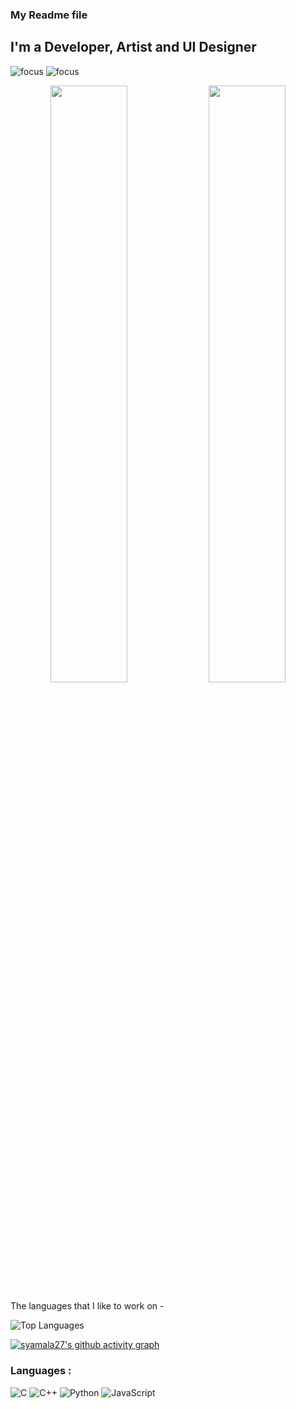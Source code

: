 ### My Readme file

## I'm a Developer, Artist and UI Designer

![focus](https://img.shields.io/badge/focus-FrontEnd-brightgreen)
![focus](https://img.shields.io/badge/focus-ML-brightgreen)


<p align="center">

<img width="49.5%" src="https://github-readme-stats.vercel.app/api?username=syamala27&show_icons=true&theme=blue" />
  <img width="49.5%" src="https://github-readme-streak-stats.herokuapp.com/?user=syamala27&theme=light" />
</p>



The languages that I like to work on -

![Top Languages](https://github-readme-stats.vercel.app/api/top-langs/?username=syamala27)

  
  
[![syamala27's github activity graph](https://activity-graph.herokuapp.com/graph?username=syamala27&theme=red)](https://github.com/syamala27/github-readme-activity-graph)


### Languages :

![C](https://img.shields.io/badge/C-00599C?style=flat-square&logo=c&logoColor=white)
![C++](https://img.shields.io/badge/-C++-00599C?style=flat-square&logo=c)
![Python](https://img.shields.io/badge/Python-FFD43B?style=flat-sqare&logo=python&logoColor=darkgreen)
![JavaScript](https://img.shields.io/badge/-JavaScript-black?style=flat-square&logo=javascript)
